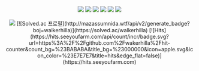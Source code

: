 <div align="center">
    <img src="https://img.shields.io/badge/Swift-F05138?style=flat&logo=Swift&logoColor=white">
    <img src="https://img.shields.io/badge/iOS-000000?style=flat&logo=Apple&logoColor=white">
    <img src="https://img.shields.io/badge/Xcode-147EFB?style=flat&logo=Xcode&logoColor=white">
    <img src="https://img.shields.io/badge/Github-181717?style=flat&logo=Xcode&logoColor=white">
    <img src="https://img.shields.io/badge/Instagram-E4405F?style=flat&logo=Xcode&logoColor=white">
    <img src="https://github-readme-stats.vercel.app/api/top-langs/?username=walkerhilla&layout=compact"><br><br>
<img src="https://github-readme-stats.vercel.app/api?username=walkerhilla&show_icons=true">
[![Solved.ac
프로필](http://mazassumnida.wtf/api/v2/generate_badge?boj=walkerhilla)](https://solved.ac/walkerhilla)
[![Hits](https://hits.seeyoufarm.com/api/count/incr/badge.svg?url=https%3A%2F%2Fgithub.com%2Fwakerhilla%2Fhit-counter&count_bg=%23BABABA&title_bg=%23000000&icon=apple.svg&icon_color=%23E7E7E7&title=hits&edge_flat=false)](https://hits.seeyoufarm.com)
</div>
